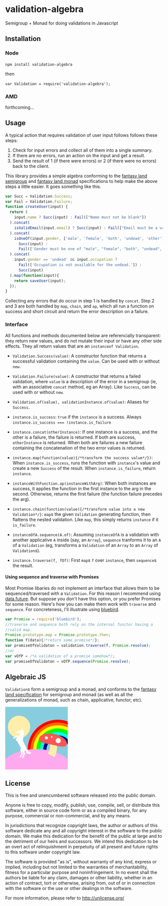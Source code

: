 validation-algebra
==================

Semigroup + Monad for doing validations in Javascript

Installation
------------

### Node
`npm install validation-algebra`

then

`var Validation = require('validation-algebra');`

### AMD

forthcoming...

Usage
----

A typical action that requires validation of user input follows follows these
steps:

1. Check for input errors and collect all of them into a single summary.
2. If there are no errors, run an action on the input and get a result.
3. Send the result of 1 (if there were errors) or 2 (if there were no errors)
   back to the client.

This library provides a simple algebra conforming to the
[fantasy land semigroup](https://github.com/fantasyland/fantasy-land#semigroup)
and [fantasy land monad](https://github.com/fantasyland/fantasy-land#monad)
specifications to help make the above steps a little easier. It goes
something like this.

```javascript
var Succ = Validation.Success;
var Fail = Validation.Failure;
function createUser(input) {
  return (
    input.name ? Succ(input) : Fail(["Name must not be blank"])
  ).concat(
    isValidEmail(input.email) ? Succ(input) : Fail(["Email must be a valid"])
  ).concat(
    isOneOf(input.gender, ['male', 'female', 'both', 'undead', 'other']) ?
      Succ(input) :
      Fail(['Gender must be one of "male", "female", "both", "undead", or "other."'])
  ).concat(
    input.gender == 'undead' && input.occupation ?
      Fail(['Occupation is not available for the undead.']) :
      Succ(input)
  ).map(function(input){
    return saveUser(input);
  });
}
```

Collecting any errors that do occur in step 1 is handled by `concat`.
Step 2 and 3 are both handled by `map`, `chain`, and `ap`, which all run
a function on success and short circuit and return the error description
on a failure.

### Interface

All functions and methods documented below are referencially transparent:
they return new values, and do not mutate their input or have any other
side effects. They all return values that are an `instanceof Validation`.

- `Validation.Success(value)`: A constructor function that returns a
  successful validation containing the `value`. Can be used with or without
  `new`.

- `Validation.Failure(value)`: A constructor that returns a failed validation,
  where `value` is a description of the error in a semigroup (ie, with an
  associative `concat` method, eg an Array). Like `Success`, can be used
  with or without `new`.

- `Validation.of(value), validationInstance.of(value)`: Aliases for `Success`.

- `instance.is_success`: `true` if the `instance` is a success. Always
  `instance.is_success === !instance.is_failure`

- `instance.concat(otherInstance)`: If one instance is a success, and the
  other is a failure, the failure is returned. If both are success,
  `otherInstance` is returned. When both are failures a new failure
  containing the concatenation of the two error values is
  returned.

- `instance.map(function(value){/*transform the success value*/})`:
  When `instance.is_success`, runs the function with `instance`'s value
  and create a new `Success` of the result. When `instance.is_failure`,
  return `instance`.

- `instanceWithFunction.ap(instanceWithArg)`: When both instances are success,
  it applies the function in the first instance to the arg in the second.
  Otherwise, returns the first failure (the function failure precedes the arg).

- `instance.chain(function(value){/*transform value into a new Validation*/}`:
  `map`s the given `Validation` generating function, then flattens the
  nested validation. Like `map`, this simply returns `instance` if it
  `is_failure`.

- `instanceOfA.sequence(A.of)`: Assuming `instanceOfA` is a validation
  with another applicative `A` inside (say, an `Array`), `sequence` tranforms
  it to an `A` of a `Validation` (eg, transforms a `Validation` of an `Array`
  to an `Array` of `Validation`s).

- `instance.traverse(f, fOf)`: First `map`s `f` over `instance`, then
  `sequence`s the result.

#### Using sequence and traverse with Promises

Most Promise libaries do not implement an interface that allows them to be
sequenced/traversed with a `Validation`. For this reason I recommend using
[data.future](https://github.com/folktale/data.future). But suppose you don't
have this option, or you prefer Promises for some reason. Here's how you can
make them work with `traverse` and `sequence`. For concreteness, I'll
illustrate using [bluebird](https://github.com/petkaantonov/bluebird).

```javascript
var Promise = require('bluebird');
//traverse and sequence both rely on the internal functor having a
//valid map.
Promise.prototype.map = Promise.prototype.then;
function f(data){/*return some promise*/};
var promiseOfValidaton = validation.traverse(f, Promise.resolve);
//or
var vOfP = /*a validation of a promise somehow*/;
var promiseOfValidaton = vOfP.sequence(Promise.resolve);
```

Algebraic JS
------------

`Validation`s form a semigroup and a monad, and conforms to the
[fantasy land specification](https://github.com/fantasyland/fantasy-land)
for semigroup and monad (as well as all the generalizations of monad, such
as chain, applicative, functor, etc).

![](logo.png)

License
-------

This is free and unencumbered software released into the public domain.

Anyone is free to copy, modify, publish, use, compile, sell, or
distribute this software, either in source code form or as a compiled
binary, for any purpose, commercial or non-commercial, and by any
means.

In jurisdictions that recognize copyright laws, the author or authors
of this software dedicate any and all copyright interest in the
software to the public domain. We make this dedication for the benefit
of the public at large and to the detriment of our heirs and
successors. We intend this dedication to be an overt act of
relinquishment in perpetuity of all present and future rights to this
software under copyright law.

The software is provided "as is", without warranty of any kind,
express or implied, including but not limited to the warranties of
merchantability, fitness for a particular purpose and noninfringement.
In no event shall the authors be liable for any claim, damages or
other liability, whether in an action of contract, tort or otherwise,
arising from, out of or in connection with the software or the use or
other dealings in the software.

For more information, please refer to http://unlicense.org/
